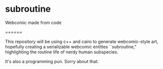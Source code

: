 # subroutine
Webcomic made from code

======

This repository will be using c++ and cairo to generate webcomic-style art, 
hopefully creating a serializable webcomic entitles ``subroutine," highlighting
the routine life of nerdy human subspecies.

It's also a programming pun. Sorry about that.
